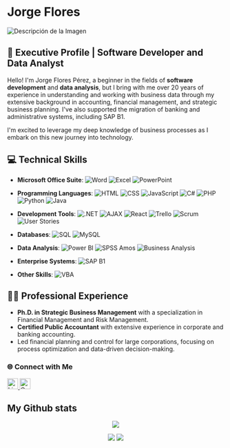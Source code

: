 # Jorge Flores 
  ![Descripción de la Imagen](https://github.com/jorgejfp/Jorgejfp/blob/main/image.png?raw=true)
  
## 🌟 Executive Profile | Software Developer and Data Analyst

Hello! I'm Jorge Flores Pérez, a beginner in the fields of **software development** and **data analysis**, but I bring with me over 20 years of experience in understanding and working with business data through my extensive background in accounting, financial management, and strategic business planning. I've also supported the migration of banking and administrative systems, including SAP B1. 

I'm excited to leverage my deep knowledge of business processes as I embark on this new journey into technology.

## 💻 Technical Skills

- **Microsoft Office Suite**: ![Word](https://img.shields.io/badge/-Word-2B579A?style=flat&logo=Microsoft-Word&logoColor=white) ![Excel](https://img.shields.io/badge/-Excel-217346?style=flat&logo=Microsoft-Excel&logoColor=white) ![PowerPoint](https://img.shields.io/badge/-PowerPoint-B7472A?style=flat&logo=Microsoft-PowerPoint&logoColor=white)

- **Programming Languages**:
  ![HTML](https://img.shields.io/badge/-HTML5-E34F26?style=flat&logo=HTML5&logoColor=white) 
  ![CSS](https://img.shields.io/badge/-CSS3-1572B6?style=flat&logo=CSS3&logoColor=white) 
  ![JavaScript](https://img.shields.io/badge/-JavaScript-F7DF1E?style=flat&logo=JavaScript&logoColor=black)
  ![C#](https://img.shields.io/badge/-C%23-239120?style=flat&logo=C-Sharp&logoColor=white) 
  ![PHP](https://img.shields.io/badge/-PHP-777BB4?style=flat&logo=PHP&logoColor=white) 
  ![Python](https://img.shields.io/badge/-Python-3776AB?style=flat&logo=Python&logoColor=white) 
  ![Java](https://img.shields.io/badge/-Java-007396?style=flat&logo=Java&logoColor=white)

- **Development Tools**:
  ![.NET](https://img.shields.io/badge/-.NET-512BD4?style=flat&logo=.NET&logoColor=white) 
  ![AJAX](https://img.shields.io/badge/-AJAX-007AFF?style=flat&logo=AJAX&logoColor=white)
  ![React](https://img.shields.io/badge/-React-61DAFB?style=flat&logo=React&logoColor=black)
  ![Trello](https://img.shields.io/badge/-Trello-0079BF?style=flat&logo=Trello&logoColor=white)
  ![Scrum](https://img.shields.io/badge/-Scrum-6DB33F?style=flat&logo=Scrum&logoColor=white) 
  ![User Stories](https://img.shields.io/badge/-User%20Stories-5E5CFF?style=flat&logo=Jira&logoColor=white)

- **Databases**:
  ![SQL](https://img.shields.io/badge/-SQL-4479A1?style=flat&logo=MySQL&logoColor=white)
  ![MySQL](https://img.shields.io/badge/-MySQL-4479A1?style=flat&logo=MySQL&logoColor=white)

- **Data Analysis**: 
  ![Power BI](https://img.shields.io/badge/-Power%20BI-F2C811?style=flat&logo=Power-BI&logoColor=black) 
  ![SPSS Amos](https://img.shields.io/badge/-SPSS%20Amos-3C5A99?style=flat&logo=IBM&logoColor=white)
  ![Business Analysis](https://img.shields.io/badge/-Business%20Analysis-FFA500?style=flat&logo=Google-Analytics&logoColor=white)

- **Enterprise Systems**:
  ![SAP B1](https://img.shields.io/badge/-SAP%20B1-0FAAFF?style=flat&logo=SAP&logoColor=white)

- **Other Skills**:
  ![VBA](https://img.shields.io/badge/-VBA-217346?style=flat&logo=Microsoft-Excel&logoColor=white)

## 🧑‍💼 Professional Experience

- **Ph.D. in Strategic Business Management** with a specialization in Financial Management and Risk Management.
- **Certified Public Accountant** with extensive experience in corporate and banking accounting.
- Led financial planning and control for large corporations, focusing on process optimization and data-driven decision-making.

### 🌐 Connect with Me

<div align="left">
  <a href="https://www.linkedin.com/in/jjfp" target="_blank">
    <img src="https://img.shields.io/static/v1?message=LinkedIn&logo=linkedin&label=&color=0077B5&logoColor=white&labelColor=&style=for-the-badge" height="25" alt="LinkedIn logo"/>
  </a>
  <a href="mailto:jorgejfp@hotmail.com" target="_blank">
    <img src="https://img.shields.io/static/v1?message=Outlook&logo=microsoft-outlook&label=&color=0078D4&logoColor=white&labelColor=&style=for-the-badge" height="25" alt="Outlook logo"/>
  </a>
</div>

## My Github stats
<center>

![](https://github-profile-summary-cards.vercel.app/api/cards/profile-details?username=jorgejfp)

![](https://github-profile-summary-cards.vercel.app/api/cards/stats?username=jorgejfp)
![](https://github-profile-summary-cards.vercel.app/api/cards/repos-per-language?username=jorgejfp)

</center>
